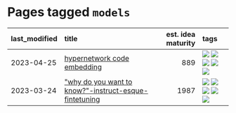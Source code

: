 # Pages tagged `models`

|last_modified|title|est. idea maturity|tags
|:---|:---|---:|:---|
|2023-04-25|[hypernetwork code embedding](../hypernetwork_embedding_for_code.md)|889|[![](https://img.shields.io/badge/tag-embeddings-fe76cf)](../tags/embeddings.md) [![](https://img.shields.io/badge/tag-llm-5e378d)](../tags/llm.md) [![](https://img.shields.io/badge/tag-machinelearning-8fb3d)](../tags/machinelearning.md) [![](https://img.shields.io/badge/tag-models-8a140)](../tags/models.md) [![](https://img.shields.io/badge/tag-nlp-83cbca)](../tags/nlp.md)|
|2023-03-24|["why do you want to know?"-instruct-esque-fintetuning](../whydoyouwantoknow.md)|1987|[![](https://img.shields.io/badge/tag-aiethics-dce8fa)](../tags/aiethics.md) [![](https://img.shields.io/badge/tag-alignment-22d494)](../tags/alignment.md) [![](https://img.shields.io/badge/tag-dialogue-82f36e)](../tags/dialogue.md) [![](https://img.shields.io/badge/tag-models-8a140)](../tags/models.md) [![](https://img.shields.io/badge/tag-wip-95bed6)](../tags/wip.md)|
